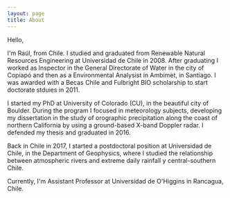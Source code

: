 ```yaml
---
layout: page
title: About
---
```


Hello,

I'm Raúl, from Chile. I studied and graduated from Renewable Natural Resources Engineering at Universidad de Chile in 2008. After graduating I worked as Inspector in the General Directorate of Water in the city of Copiapó and then as a Environmental Analysist in Ambimet, in Santiago. I was awarded with a Becas Chile and Fulbright BIO scholarship to start doctorate stduies in 2011. 

I started my PhD at University of Colorado (CU), in the beautiful city of Boulder. During the program I focused in meteorology subjects, developing my dissertation in the study of orographic precipitation along the coast of northern California by using a ground-based X-band Doppler radar. I defended my thesis and graduated in 2016.

Back in Chile in 2017, I started a postdoctoral position at Universidad de Chile, in the Department of Geophysics, where I studied the relationship between atmospheric rivers and extreme daily rainfall y central-southern Chile.

Currently, I'm Assistant Professor at Universidad de O'Higgins in Rancagua, Chile.

